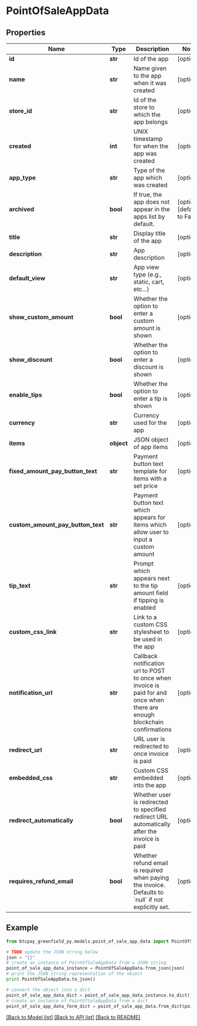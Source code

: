 # PointOfSaleAppData


## Properties
Name | Type | Description | Notes
------------ | ------------- | ------------- | -------------
**id** | **str** | Id of the app | [optional] 
**name** | **str** | Name given to the app when it was created | [optional] 
**store_id** | **str** | Id of the store to which the app belongs | [optional] 
**created** | **int** | UNIX timestamp for when the app was created | [optional] 
**app_type** | **str** | Type of the app which was created | [optional] 
**archived** | **bool** | If true, the app does not appear in the apps list by default. | [optional] [default to False]
**title** | **str** | Display title of the app | [optional] 
**description** | **str** | App description | [optional] 
**default_view** | **str** | App view type (e.g., static, cart, etc...) | [optional] 
**show_custom_amount** | **bool** | Whether the option to enter a custom amount is shown | [optional] 
**show_discount** | **bool** | Whether the option to enter a discount is shown | [optional] 
**enable_tips** | **bool** | Whether the option to enter a tip is shown | [optional] 
**currency** | **str** | Currency used for the app | [optional] 
**items** | **object** | JSON object of app items | [optional] 
**fixed_amount_pay_button_text** | **str** | Payment button text template for items with a set price | [optional] 
**custom_amount_pay_button_text** | **str** | Payment button text which appears for items which allow user to input a custom amount | [optional] 
**tip_text** | **str** | Prompt which appears next to the tip amount field if tipping is enabled | [optional] 
**custom_css_link** | **str** | Link to a custom CSS stylesheet to be used in the app | [optional] 
**notification_url** | **str** | Callback notification url to POST to once when invoice is paid for and once when there are enough blockchain confirmations | [optional] 
**redirect_url** | **str** | URL user is redirected to once invoice is paid | [optional] 
**embedded_css** | **str** | Custom CSS embedded into the app | [optional] 
**redirect_automatically** | **bool** | Whether user is redirected to specified redirect URL automatically after the invoice is paid | [optional] 
**requires_refund_email** | **bool** | Whether refund email is required when paying the invoice. Defaults to &#x60;null&#x60; if not explicitly set. | [optional] 

## Example

```python
from btcpay_greenfield_py.models.point_of_sale_app_data import PointOfSaleAppData

# TODO update the JSON string below
json = "{}"
# create an instance of PointOfSaleAppData from a JSON string
point_of_sale_app_data_instance = PointOfSaleAppData.from_json(json)
# print the JSON string representation of the object
print PointOfSaleAppData.to_json()

# convert the object into a dict
point_of_sale_app_data_dict = point_of_sale_app_data_instance.to_dict()
# create an instance of PointOfSaleAppData from a dict
point_of_sale_app_data_form_dict = point_of_sale_app_data.from_dict(point_of_sale_app_data_dict)
```
[[Back to Model list]](../README.md#documentation-for-models) [[Back to API list]](../README.md#documentation-for-api-endpoints) [[Back to README]](../README.md)


